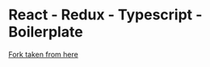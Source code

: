 # React - Redux - Typescript - Boilerplate
[Fork taken from here](https://github.com/barbar/vortigern)
